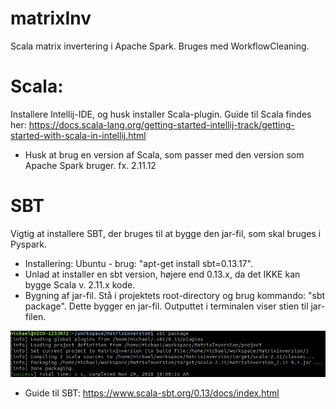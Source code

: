 # matrixInv
Scala matrix invertering i Apache Spark. Bruges med WorkflowCleaning.

# Scala: 
Installere Intellij-IDE, og husk installer Scala-plugin. Guide til Scala findes her: https://docs.scala-lang.org/getting-started-intellij-track/getting-started-with-scala-in-intellij.html
* Husk at brug en version af Scala, som passer med den version som Apache Spark bruger. fx. 2.11.12

# SBT
Vigtig at installere SBT, der bruges til at bygge den jar-fil, som skal bruges i Pyspark. 
* Installering: Ubuntu - brug: "apt-get install sbt=0.13.17". 
* Unlad at installer en sbt version, højere end 0.13.x, da det IKKE kan bygge Scala v. 2.11.x kode. 
* Bygning af jar-fil. Stå i projektets root-directory og brug kommando: "sbt package". Dette bygger en jar-fil. Outputtet i terminalen viser stien til jar-filen. 

![alt text](https://github.com/mssalvador/matrixInv/blob/master/pictures/how_to_jar.png)

* Guide til SBT: https://www.scala-sbt.org/0.13/docs/index.html
